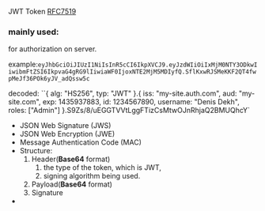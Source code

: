 
JWT Token
[RFC7519](https://datatracker.ietf.org/doc/html/rfc7519)

### mainly used:
for authorization on server.

example:`eyJhbGciOiJIUzI1NiIsInR5cCI6IkpXVCJ9.eyJzdWIiOiIxMjM0NTY3ODkwIiwibmFtZSI6IkpvaG4gRG9lIiwiaWF0IjoxNTE2MjM5MDIyfQ.SflKxwRJSMeKKF2QT4fwpMeJf36POk6yJV_adQssw5c`

decoded:
``{ alg: "HS256", typ: "JWT" }.{ iss: "my-site.auth.com", aud: "my-site.com", exp: 1435937883, id: 1234567890, username: "Denis Dekh", roles: ["Admin"] }.S9Zs/8/uEGGTVVtLggFTizCsMtwOJnRhjaQ2BMUQhcY`

- JSON Web Signature (JWS) 
- JSON Web Encryption (JWE) 
- Message Authentication Code (MAC) 
- Structure:
	1. Header(**Base64** format)
		1. the type of the token, which is JWT, 
		2. signing algorithm being used.
	2. Payload(**Base64** format)
	3. Signature
- 
